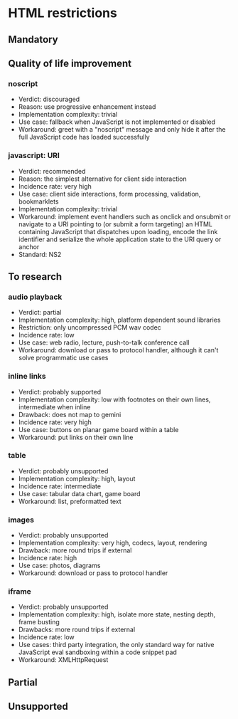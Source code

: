 # HTML restrictions

## Mandatory

## Quality of life improvement

### noscript

* Verdict: discouraged
* Reason: use progressive enhancement instead
* Implementation complexity: trivial
* Use case: fallback when JavaScript is not implemented or disabled
* Workaround: greet with a "noscript" message and only hide it after the full JavaScript code has loaded successfully

### javascript: URI

* Verdict: recommended
* Reason: the simplest alternative for client side interaction
* Incidence rate: very high
* Use case: client side interactions, form processing, validation, bookmarklets
* Implementation complexity: trivial
* Workaround: implement event handlers such as onclick and onsubmit or navigate to a URI pointing to (or submit a form targeting) an HTML containing JavaScript that dispatches upon loading, encode the link identifier and serialize the whole application state to the URI query or anchor
* Standard: NS2

## To research

### audio playback

* Verdict: partial
* Implementation complexity: high, platform dependent sound libraries
* Restriction: only uncompressed PCM wav codec
* Incidence rate: low
* Use case: web radio, lecture, push-to-talk conference call
* Workaround: download or pass to protocol handler, although it can't solve programmatic use cases

### inline links

* Verdict: probably supported
* Implementation complexity: low with footnotes on their own lines, intermediate when inline
* Drawback: does not map to gemini
* Incidence rate: very high
* Use case: buttons on planar game board within a table
* Workaround: put links on their own line

### table

* Verdict: probably unsupported
* Implementation complexity: high, layout
* Incidence rate: intermediate
* Use case: tabular data chart, game board
* Workaround: list, preformatted text

### images

* Verdict: probably unsupported
* Implementation complexity: very high, codecs, layout, rendering
* Drawback: more round trips if external
* Incidence rate: high
* Use case: photos, diagrams
* Workaround: download or pass to protocol handler

### iframe

* Verdict: probably unsupported
* Implementation complexity: high, isolate more state, nesting depth, frame busting
* Drawbacks: more round trips if external
* Incidence rate: low
* Use cases: third party integration, the only standard way for native JavaScript eval sandboxing within a code snippet pad
* Workaround: XMLHttpRequest

## Partial

## Unsupported
